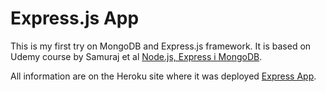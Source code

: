 # Express.js App

This is my first try on MongoDB and Express.js framework. It is based on Udemy course by Samuraj et al [Node.js, Express i MongoDB](https://www.udemy.com/course/kurs-nodejs-express-mongodb/).

All information are on the Heroku site where it was deployed [Express App](https://express-td.herokuapp.com/admin).
